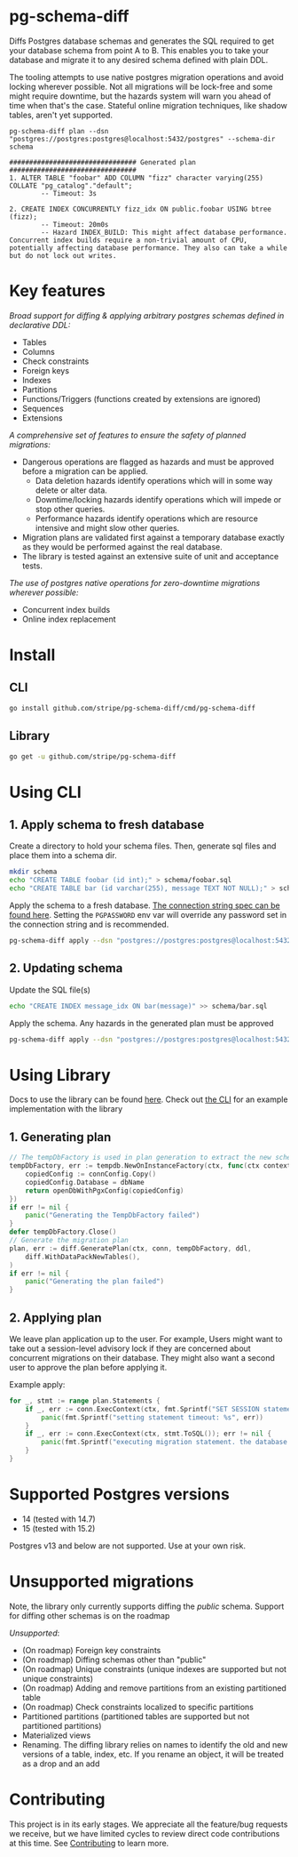 # pg-schema-diff

Diffs Postgres database schemas and generates the SQL required to get your database schema from point A to B. This 
enables you to take your database and migrate it to any desired schema defined with plain DDL.

The tooling attempts to use native postgres migration operations and avoid locking wherever possible. Not all migrations will
be lock-free and some might require downtime, but the hazards system will warn you ahead of time when that's the case.
Stateful online migration techniques, like shadow tables, aren't yet supported.

```
pg-schema-diff plan --dsn "postgres://postgres:postgres@localhost:5432/postgres" --schema-dir schema

################################ Generated plan ################################
1. ALTER TABLE "foobar" ADD COLUMN "fizz" character varying(255) COLLATE "pg_catalog"."default";
        -- Timeout: 3s

2. CREATE INDEX CONCURRENTLY fizz_idx ON public.foobar USING btree (fizz);
        -- Timeout: 20m0s
        -- Hazard INDEX_BUILD: This might affect database performance. Concurrent index builds require a non-trivial amount of CPU, potentially affecting database performance. They also can take a while but do not lock out writes.
```

# Key features
*Broad support for diffing & applying arbitrary postgres schemas defined in declarative DDL:*
- Tables
- Columns
- Check constraints
- Foreign keys
- Indexes
- Partitions
- Functions/Triggers  (functions created by extensions are ignored)
- Sequences
- Extensions

*A comprehensive set of features to ensure the safety of planned migrations:*
- Dangerous operations are flagged as hazards and must be approved before a migration can be applied.
	- Data deletion hazards identify operations which will in some way delete or alter data.
	- Downtime/locking hazards identify operations which will impede or stop other queries.
	- Performance hazards identify operations which are resource intensive and might slow other queries.
- Migration plans are validated first against a temporary database exactly as they would be performed against the real database.
- The library is tested against an extensive suite of unit and acceptance tests.

*The use of postgres native operations for zero-downtime migrations wherever possible:*
- Concurrent index builds
- Online index replacement

# Install
## CLI
```bash
go install github.com/stripe/pg-schema-diff/cmd/pg-schema-diff
```

## Library
```bash
go get -u github.com/stripe/pg-schema-diff
````
# Using CLI
## 1. Apply schema to fresh database
Create a directory to hold your schema files. Then, generate sql files and place them into a schema dir.
```bash
mkdir schema
echo "CREATE TABLE foobar (id int);" > schema/foobar.sql
echo "CREATE TABLE bar (id varchar(255), message TEXT NOT NULL);" > schema/bar.sql
```

Apply the schema to a fresh database. [The connection string spec can be found here](https://www.postgresql.org/docs/current/libpq-connect.html#LIBPQ-CONNSTRING).
Setting the `PGPASSWORD` env var will override any password set in the connection string and is recommended.
```bash
pg-schema-diff apply --dsn "postgres://postgres:postgres@localhost:5432/postgres" --schema-dir schema 
```

## 2. Updating schema
Update the SQL file(s)
```bash
echo "CREATE INDEX message_idx ON bar(message)" >> schema/bar.sql
```

Apply the schema. Any hazards in the generated plan must be approved
```bash
pg-schema-diff apply --dsn "postgres://postgres:postgres@localhost:5432/postgres" --schema-dir schema --allow-hazards INDEX_BUILD
```

# Using Library
Docs to use the library can be found [here](https://pkg.go.dev/github.com/stripe/pg-schema-diff). Check out [the CLI](https://github.com/stripe/pg-schema-diff/tree/main/cmd/pg-schema-diff)
for an example implementation with the library

## 1. Generating plan
```go
// The tempDbFactory is used in plan generation to extract the new schema and validate the plan
tempDbFactory, err := tempdb.NewOnInstanceFactory(ctx, func(ctx context.Context, dbName string) (*sql.DB, error) {
	copiedConfig := connConfig.Copy()
	copiedConfig.Database = dbName
	return openDbWithPgxConfig(copiedConfig)
})
if err != nil {
	panic("Generating the TempDbFactory failed")
}
defer tempDbFactory.Close()
// Generate the migration plan
plan, err := diff.GeneratePlan(ctx, conn, tempDbFactory, ddl,
	diff.WithDataPackNewTables(),
)
if err != nil {
	panic("Generating the plan failed")
}	
```

## 2. Applying plan
We leave plan application up to the user. For example, Users might want to take out a session-level advisory lock if they are 
concerned about concurrent migrations on their database. They might also want a second user to approve the plan
before applying it.

Example apply:
```go
for _, stmt := range plan.Statements {
	if _, err := conn.ExecContext(ctx, fmt.Sprintf("SET SESSION statement_timeout = %d", stmt.Timeout.Milliseconds())); err != nil {
		panic(fmt.Sprintf("setting statement timeout: %s", err))
	}
	if _, err := conn.ExecContext(ctx, stmt.ToSQL()); err != nil {
		panic(fmt.Sprintf("executing migration statement. the database maybe be in a dirty state: %s: %s", stmt, err))
	}
}
```

# Supported Postgres versions
- 14 (tested with 14.7)
- 15 (tested with 15.2)

Postgres v13 and below are not supported. Use at your own risk.

# Unsupported migrations
Note, the library only currently supports diffing the *public* schema. Support for diffing other schemas is on the roadmap

*Unsupported*:
- (On roadmap) Foreign key constraints
- (On roadmap) Diffing schemas other than "public"
- (On roadmap) Unique constraints (unique indexes are supported but not unique constraints)
- (On roadmap) Adding and remove partitions from an existing partitioned table
- (On roadmap) Check constraints localized to specific partitions
- Partitioned partitions (partitioned tables are supported but not partitioned partitions)
- Materialized views
- Renaming. The diffing library relies on names to identify the old and new versions of a table, index, etc. If you rename
an object, it will be treated as a drop and an add

# Contributing
This project is in its early stages. We appreciate all the feature/bug requests we receive, but we have limited cycles
to review direct code contributions at this time. See [Contributing](CONTRIBUTING.md) to learn more.
